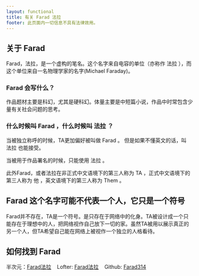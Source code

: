 ```yaml
---
layout: functional
title: 有关 Farad 法拉
footer: 此页面内一切信息不具有法律效用。
---
```


## 关于 Farad

Farad，法拉，是一个虚构的笔名。这个名字来自电容的单位（亦称作 法拉 ），而这个单位来自一名物理学家的名字(Michael Faraday)。

### Farad 会写什么？

作品题材主要是科幻，尤其是硬科幻。体量主要是中短篇小说，作品中时常包含少量有关社会问题的思考。

### 什么时候叫 Farad ，什么时候叫 法拉 ？

当被独立称呼的时候，TA更加偏好被叫做 Farad 。
但是如果不懂英文的话，叫 法拉 也能接受。

当被用于作品署名的时候，只能使用 法拉 。

此外Farad，或者法拉在非正式中文语境下的第三人称为 TA ，正式中文语境下的第三人称为 他 ，英文语境下的第三人称为 Them 。

## Farad 这个名字可能不代表一个人，它只是一个符号

Farad并不存在，TA是一个符号。是只存在于网络中的化身。TA被设计成一个只能存在于理想中的人，把网络视作自己放下一切的家。虽然TA被用以展示真正的另一个人，但TA希望自己能在网络上被视作一个独立的人格看待。

## 如何找到 Farad

半次元：[Farad法拉](https://bcy.net/u/954030853732910)$~~~$
Lofter: [Farad法拉](https://farad314.lofter.com/)$~~~$
Github: [Farad314](https://github.com/farad314)

